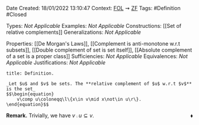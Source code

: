 <br />
<br />

Date Created: 18/01/2022 13:10:47
Context: [$\textrm{FOL}$](obsidian://open?file=First%20Order%20Logic)$\,\,\rightsquigarrow\,\,$[$\textrm{ZF}$](obsidian://open?file=Zermelo-Fraenkel%20Set%20Theory)
Tags: #Definition #Closed 

Types: _Not Applicable_
Examples: _Not Applicable_ 
Constructions: [[Set of relative complements]]
Generalizations: _Not Applicable_

Properties: [[De Morgan's Laws]], [[Complement is anti-monotone w.r.t subsets]], [[Double complement of set is set itself]], [[Absolute complement of a set is a proper class]]
Sufficiencies: _Not Applicable_
Equivalences: _Not Applicable_
Justifications: _Not Applicable_

``` ad-Definition
title: Definition.

_Let $u$ and $v$ be sets. The **relative complement of $u$ w.r.t $v$** is the set_
$$\begin{equation}
    v\comp u\coloneqq\l\{x\in v\mid x\not\in u\r\}.
\end{equation}$$

```

**Remark.** Trivially, we have $v\comp u\subseteq v$.<span style="float:right;">$\blacklozenge$</span>
